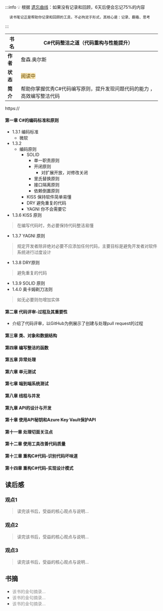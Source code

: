 :::info
💡  根据 [遗忘曲线](https://baike.baidu.com/item/%E9%81%97%E5%BF%98%E6%9B%B2%E7%BA%BF/7278665?fr=aladdin)：如果没有记录和回顾，6天后便会忘记75%的内容

      读书笔记正是帮助你记录和回顾的工具，不必拘泥于形式，其核心是：记录、翻看、思考

:::



| **书名** | C#代码整洁之道（代码重构与性能提升） |
| --- | --- |
| **作者** | 詹森.奥尔斯 |
| **状态** | <font style="background:#F6E1AC;color:#664900">阅读中</font>  |
| **简介** | 帮助你掌握优秀C#代码编写原则，提升发现问题代码的能力  ，高效编写整洁代码 |


 https://

#### 第一章 C#的编码标准和原则
+ 1.3.1 编码标准
    - 微软
+ 1.3.2
    - 编码原则
        * SOLID 
            + 单一职责原则
            + 开闭原则 
                - 对扩展开放，对修改关闭
            + 里氏替换原则
            + 接口隔离原则
            + 依赖倒置原则
        * KISS 保持软件简单易懂
        * DRY 避免重复的代码
        * YAGNI 你不会需要它
+ 1.3.6 KISS 原则

> 在编写代码时，务必要保持代码整洁易懂
>

+ 1.3.7 YAGNI 原则

> 规定开发者除非绝对必要不应添加任何代码，主要目标是避免开发者对软件系统进行过度设计
>

+ 1.3.8 DRY原则

> 避免重复的代码
>

+ 1.3.9 SOLID 原则
+ 1.4.0 奥卡姆剃刀法则

> 如无必要则勿增加实体
>

#### 第二章  代码评审-过程及其重要性
+ 介绍了代码评审，以GitHub为例展示了创建与处理pull request的过程

#### 第三章 类、对象和数据结构
#### 第四章 编写整洁的函数
#### 第五章 异常处理
#### 第六章 单元测试
#### 第七章 端到端系统测试
#### 第八章 线程与并发
#### 第九章 API的设计与开发
#### 第十章 使用API秘钥和Azure Key Vault保护API
#### 第十一章 处理切面关注点
#### 第十二章 使用工具改善代码质量
#### 第十三章 重构C#代码-识别代码坏味道
#### 第十四章 重构C#代码-实现设计模式


## 读后感
### 观点1
> 读完该书后，受益的核心观点与说明...
>

### 观点2
> 读完该书后，受益的核心观点与说明...
>

### 观点3
> 读完该书后，受益的核心观点与说明...
>

## 书摘
+ <font style="color:#8C8C8C;">该书的金句摘录...</font>
+ <font style="color:#8C8C8C;">该书的金句摘录...</font>
+ <font style="color:#8C8C8C;">该书的金句摘录...</font>

## 


